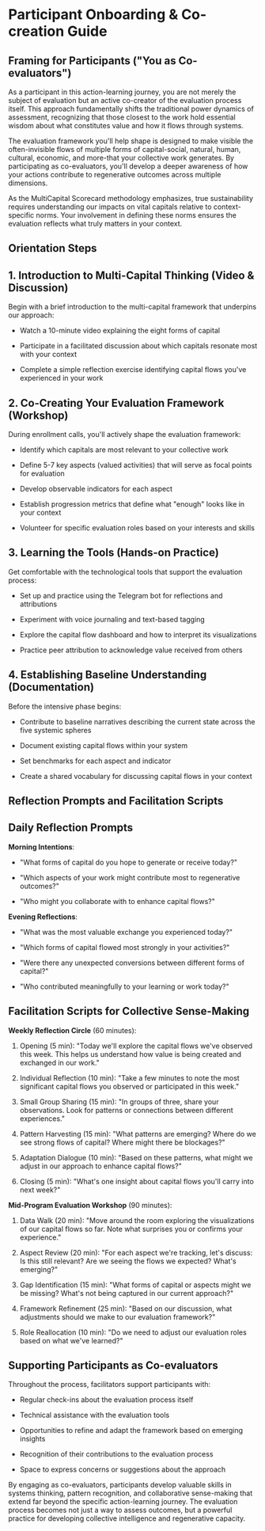 # Participant Onboarding & Co-creation Guide

## Framing for Participants ("You as Co-evaluators")

As a participant in this action-learning journey, you are not merely the subject of evaluation but an active co-creator of the evaluation process itself. This approach fundamentally shifts the traditional power dynamics of assessment, recognizing that those closest to the work hold essential wisdom about what constitutes value and how it flows through systems.

The evaluation framework you'll help shape is designed to make visible the often-invisible flows of multiple forms of capital-social, natural, human, cultural, economic, and more-that your collective work generates. By participating as co-evaluators, you'll develop a deeper awareness of how your actions contribute to regenerative outcomes across multiple dimensions.

As the MultiCapital Scorecard methodology emphasizes, true sustainability requires understanding our impacts on vital capitals relative to context-specific norms. Your involvement in defining these norms ensures the evaluation reflects what truly matters in your context.

## Orientation Steps

## 1. Introduction to Multi-Capital Thinking (Video & Discussion)

Begin with a brief introduction to the multi-capital framework that underpins our approach:

- Watch a 10-minute video explaining the eight forms of capital
    
- Participate in a facilitated discussion about which capitals resonate most with your context
    
- Complete a simple reflection exercise identifying capital flows you've experienced in your work
    

## 2. Co-Creating Your Evaluation Framework (Workshop)

During enrollment calls, you'll actively shape the evaluation framework:

- Identify which capitals are most relevant to your collective work
    
- Define 5-7 key aspects (valued activities) that will serve as focal points for evaluation
    
- Develop observable indicators for each aspect
    
- Establish progression metrics that define what "enough" looks like in your context
    
- Volunteer for specific evaluation roles based on your interests and skills
    

## 3. Learning the Tools (Hands-on Practice)

Get comfortable with the technological tools that support the evaluation process:

- Set up and practice using the Telegram bot for reflections and attributions
    
- Experiment with voice journaling and text-based tagging
    
- Explore the capital flow dashboard and how to interpret its visualizations
    
- Practice peer attribution to acknowledge value received from others
    

## 4. Establishing Baseline Understanding (Documentation)

Before the intensive phase begins:

- Contribute to baseline narratives describing the current state across the five systemic spheres
    
- Document existing capital flows within your system
    
- Set benchmarks for each aspect and indicator
    
- Create a shared vocabulary for discussing capital flows in your context
    

## Reflection Prompts and Facilitation Scripts

## Daily Reflection Prompts

**Morning Intentions**:

- "What forms of capital do you hope to generate or receive today?"
    
- "Which aspects of your work might contribute most to regenerative outcomes?"
    
- "Who might you collaborate with to enhance capital flows?"
    

**Evening Reflections**:

- "What was the most valuable exchange you experienced today?"
    
- "Which forms of capital flowed most strongly in your activities?"
    
- "Were there any unexpected conversions between different forms of capital?"
    
- "Who contributed meaningfully to your learning or work today?"
    

## Facilitation Scripts for Collective Sense-Making

**Weekly Reflection Circle** (60 minutes):

1. Opening (5 min): "Today we'll explore the capital flows we've observed this week. This helps us understand how value is being created and exchanged in our work."
    
2. Individual Reflection (10 min): "Take a few minutes to note the most significant capital flows you observed or participated in this week."
    
3. Small Group Sharing (15 min): "In groups of three, share your observations. Look for patterns or connections between different experiences."
    
4. Pattern Harvesting (15 min): "What patterns are emerging? Where do we see strong flows of capital? Where might there be blockages?"
    
5. Adaptation Dialogue (10 min): "Based on these patterns, what might we adjust in our approach to enhance capital flows?"
    
6. Closing (5 min): "What's one insight about capital flows you'll carry into next week?"
    

**Mid-Program Evaluation Workshop** (90 minutes):

1. Data Walk (20 min): "Move around the room exploring the visualizations of our capital flows so far. Note what surprises you or confirms your experience."
    
2. Aspect Review (20 min): "For each aspect we're tracking, let's discuss: Is this still relevant? Are we seeing the flows we expected? What's emerging?"
    
3. Gap Identification (15 min): "What forms of capital or aspects might we be missing? What's not being captured in our current approach?"
    
4. Framework Refinement (25 min): "Based on our discussion, what adjustments should we make to our evaluation framework?"
    
5. Role Reallocation (10 min): "Do we need to adjust our evaluation roles based on what we've learned?"
    

## Supporting Participants as Co-evaluators

Throughout the process, facilitators support participants with:

- Regular check-ins about the evaluation process itself
    
- Technical assistance with the evaluation tools
    
- Opportunities to refine and adapt the framework based on emerging insights
    
- Recognition of their contributions to the evaluation process
    
- Space to express concerns or suggestions about the approach
    

By engaging as co-evaluators, participants develop valuable skills in systems thinking, pattern recognition, and collaborative sense-making that extend far beyond the specific action-learning journey. The evaluation process becomes not just a way to assess outcomes, but a powerful practice for developing collective intelligence and regenerative capacity.

